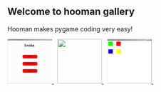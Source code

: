 Welcome to hooman gallery
---

Hooman makes pygame coding very easy! 


<a href="./gallery/snake_game">
	<img src="https://github.com/Abdur-rahmaanJ/hooman/raw/master/assets/snake.gif" width="100" height=100>
</a>&nbsp;

<a href="./gallery/lines">
	<img src="https://github.com/Abdur-rahmaanJ/hooman/raw/master/assets/lines.gif" width="100" height=100>
</a>&nbsp;

<a href="./gallery/squares">
	<img src="https://github.com/Abdur-rahmaanJ/hooman/raw/master/assets/squares.jpg" width="100" height=100>
</a>&nbsp;